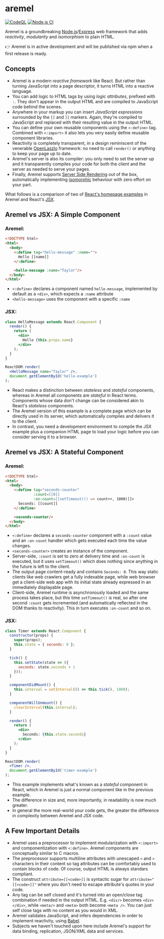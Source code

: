 # aremel

[![CodeQL](https://github.com/fcapolini/aremel/actions/workflows/codeql-analysis.yml/badge.svg)](https://github.com/fcapolini/aremel/actions/workflows/codeql-analysis.yml)
[![Node.js CI](https://github.com/fcapolini/aremel/actions/workflows/node.js.yml/badge.svg)](https://github.com/fcapolini/aremel/actions/workflows/node.js.yml)

Aremel is a groundbreaking [Node.js](https://nodejs.dev)/[Express](http://expressjs.com) web framework that adds *reactivity*, *modularity* and *isomorphism* to plain HTML.

👉  Aremel is in active development and will be published via npm when a first release is ready.

## Concepts

* Aremel is a modern *reactive framework* like React. But rather than turning JavaScript into a page descriptor, it turns HTML into a reactive language.
* You can add logic to HTML tags by using *logic attributes*, prefixed
with `:`. They don't appear in the output HTML and are compiled to
JavaScript code behind the scenes.
* Anywhere in your markup you can insert *JavaScript expressions* surrounded by the `[[` and `]]` markers. Again, they're compiled to JavaScript and replaced with their resulting value in the output HTML.
* You can define your own reusable components using the `<:define>` tag. Combined with `<:import>` it also lets you very easily define reusable component libraries.
* Reactivity is completely transparent, in a design reminiscent of the venerable [OpenLaszlo](https://en.wikipedia.org/wiki/OpenLaszlo) framework: no need to call `render()` or anything to keep your page up to date.
* Aremel's server is also its compiler: you only need to set the server up and it transparently compiles your code for both the client and the server as needed to serve your pages.
* Finally, Aremel supports [Server Side Rendering](https://www.digitalocean.com/community/tutorials/react-server-side-rendering) out of the box, automatically implementing [isomorphic](https://medium.com/@ElyseKoGo/an-introduction-to-isomorphic-web-application-architecture-a8c81c42f59) behaviour with zero effort on your part.

What follows is a comparison of two of [React's homepage examples](https://reactjs.org/) in Aremel and React's [JSX](https://reactjs.org/docs/introducing-jsx.html).

## Aremel vs JSX: A Simple Component

### Aremel:

```html
<!DOCTYPE html>
<html>
  <body>
    <:define tag="hello-message" :name="">
      Hello [[name]]
    </:define>

    <hello-nessage :name="Taylor"/>
  </body>
</html>
```

* `<:define>` declares a component named `hello-message`, implemented by default as a `<div>`, which expects a `:name` attribute
* `<hello-message>` uses the component with a specific `:name`

### JSX:

```jsx
class HelloMessage extends React.Component {
  render() {
    return (
      <div>
        Hello {this.props.name}
      </div>
    );
  }
}

ReactDOM.render(
  <HelloMessage name="Taylor" />,
  document.getElementById('hello-example')
);
```

* React makes a distinction between *stateless* and *stateful* components, whereas in Aremel all components are *stateful* in React terms. Components whose data don't change can be considered akin to React's *stateless* components.
* The Aremel version of this example is a complete page which can be directly used in its server, which automatically compiles and delivers it to the client.
* In contrast, you need a development environment to compile the JSX example plus a companion HTML page to load your logic before you can consider serving it to a browser.

## Aremel vs JSX: A Stateful Component

### Aremel:

```html
<!DOCTYPE html>
<html>
  <body>
    <:define tag="seconds-counter"
             :count=[[0]]
             :on-count=[[setTimeout(() => count++, 1000)]]>
      Seconds: [[count]]
    </:define>

    <seconds-counter/>
  </body>
</html>
```

* `<:define>` declares a `seconds-counter` component with a `:count` value and an `:on-count` handler which gets executed each time the value changes.
* `<seconds-counter>` creates an instance of the component.
* Server-side, `:count` is set to zero at delivery time and `:on-count` is executed, but it uses `setTimeout()` which does nothing since anything in the future is left to the client.
* The output page content-ready and contains  `Seconds: 0`. This way static clients like web crawlers get a fully indexable page, while web browser get a client-side web app with its initial state already expressed in an immediately displayable page.
* Client-side, Aremel runtime is asynchronously loaded and the same process takes place, but this time `setTimeout()` is real, so after one second `:count` gets incremented (and automatically reflected in the DOM thanks to reactivity). This in turn executes `:on-count` and so on.

### JSX:

```jsx
class Timer extends React.Component {
  constructor(props) {
    super(props);
    this.state = { seconds: 0 };
  }

  tick() {
    this.setState(state => ({
      seconds: state.seconds + 1
    }));
  }

  componentDidMount() {
    this.interval = setInterval(() => this.tick(), 1000);
  }

  componentWillUnmount() {
    clearInterval(this.interval);
  }

  render() {
    return (
      <div>
        Seconds: {this.state.seconds}
      </div>
    );
  }
}

ReactDOM.render(
  <Timer />,
  document.getElementById('timer-example')
);
```

* This example implements what's known as a *stateful* component in React, which in Aremel is just a normal component like in the previous example.
* The difference in size and, more importantly, in readability is now much greater.
* In general the more real-world your code gets, the greater the difference in complexity between Aremel and JSX code.

## A Few Important Details

* Aremel uses a preprocessor to implement modularization with `<:import>` and componentization with `<:define>`. Aremel components are conceptually similar to C macros.
* The preprocessor supports multiline attributes with unescaped `<` and `>` characters in their content so tag attributes can be comfortably used to contain blocks of code. Of course, output HTML is always standars compliant.
* The construct `attribute=[[<code>]]` is syntactic sugar for `attribute="[[<code>]]"` where you don't need to escape attribute's quotes in your code.
* Any tag can be self closed and it's turned into an open/close tag combination if needed in the output HTML. E.g. `<div/>` becomes `<div></div>`, while `<meta/>` and  `<meta>` both become `<meta />`. You can just self close tags with no content as you would in XML.
* Aremel validates JavaScript, and infers dependencies in order to implement reactivity, using [Babel](https://babeljs.io).
* Subjects we haven't touched upon here include Aremel's support for data binding, replication, JSON/XML data and services.

